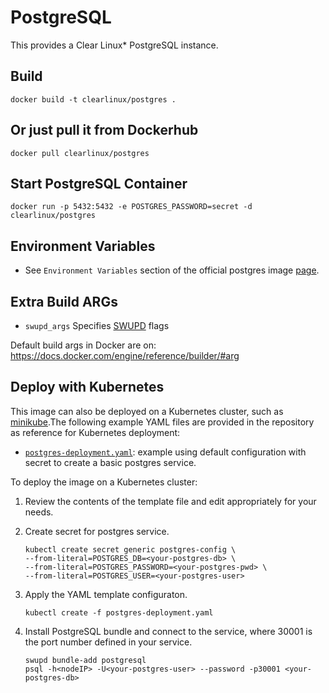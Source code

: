 PostgreSQL
==========
This provides a Clear Linux* PostgreSQL instance.

Build
-----
```
docker build -t clearlinux/postgres .
```

Or just pull it from Dockerhub
---------------------------
```
docker pull clearlinux/postgres
```

Start PostgreSQL Container
-----------------------
```
docker run -p 5432:5432 -e POSTGRES_PASSWORD=secret -d clearlinux/postgres
```

Environment Variables
---------------------
- See ``Environment Variables`` section of the official postgres image [page](https://hub.docker.com/_/postgres).

Extra Build ARGs
----------------
- ``swupd_args`` Specifies [SWUPD](https://github.com/clearlinux/swupd-client/blob/master/docs/swupd.1.rst#options) flags

Default build args in Docker are on: https://docs.docker.com/engine/reference/builder/#arg

## Deploy with Kubernetes

This image can also be deployed on a Kubernetes cluster, such as [minikube](https://kubernetes.io/docs/setup/learning-environment/minikube/).The following example YAML files are provided in the repository as reference for Kubernetes deployment:

- [`postgres-deployment.yaml`](https://github.com/clearlinux/dockerfiles/blob/master/postgres/postgres-deployment.yaml): example using default configuration with secret to create a basic postgres service.

To deploy the image on a Kubernetes cluster:

1. Review the contents of the template file and edit appropriately for your needs.

2. Create secret for postgres service.

   ```
   kubectl create secret generic postgres-config \
   --from-literal=POSTGRES_DB=<your-postgres-db> \
   --from-literal=POSTGRES_PASSWORD=<your-postgres-pwd> \
   --from-literal=POSTGRES_USER=<your-postgres-user>
   ```

3. Apply the YAML template configuraton.  

   ```
   kubectl create -f postgres-deployment.yaml
   ```


4. Install PostgreSQL bundle and connect to the service, where 30001 is the port number defined in your service.

   ```
   swupd bundle-add postgresql
   psql -h<nodeIP> -U<your-postgres-user> --password -p30001 <your-postgres-db>
   ```

   


